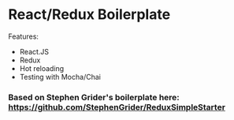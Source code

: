 # React/Redux Boilerplate
Features:
- React.JS
- Redux
- Hot reloading
- Testing with Mocha/Chai

### Based on Stephen Grider's boilerplate here: https://github.com/StephenGrider/ReduxSimpleStarter

